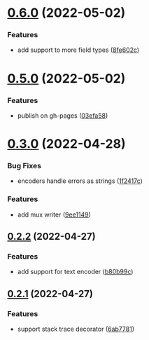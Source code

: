 # [0.6.0](https://github.com/damianopetrungaro/golog/compare/v0.5.0...v0.6.0) (2022-05-02)


### Features

* add support to more field types ([8fe602c](https://github.com/damianopetrungaro/golog/commit/8fe602c3a853dac6ab6a7ae45346910018c02455))



# [0.5.0](https://github.com/damianopetrungaro/golog/compare/v0.3.0...v0.5.0) (2022-05-02)


### Features

* publish on gh-pages ([03efa58](https://github.com/damianopetrungaro/golog/commit/03efa5874a5a92f8d86781f37ae65e9c5a90517e))



# [0.3.0](https://github.com/damianopetrungaro/golog/compare/v0.2.2...v0.3.0) (2022-04-28)


### Bug Fixes

* encoders handle errors as strings ([1f2417c](https://github.com/damianopetrungaro/golog/commit/1f2417cc9c6740c5e9749265a730ff7474858378))


### Features

* add mux writer ([9ee1149](https://github.com/damianopetrungaro/golog/commit/9ee1149137568c4d9c20719b6792aa29c6dc6b13))



## [0.2.2](https://github.com/damianopetrungaro/golog/compare/v0.2.1...v0.2.2) (2022-04-27)


### Features

* add support for text encoder ([b80b99c](https://github.com/damianopetrungaro/golog/commit/b80b99c265d399b2def4eae27ec54e92c7b5e59c))



## [0.2.1](https://github.com/damianopetrungaro/golog/compare/v0.2.0...v0.2.1) (2022-04-27)


### Features

* support stack trace decorator ([6ab7781](https://github.com/damianopetrungaro/golog/commit/6ab7781c629ced8cfb8a28789abd2567bb6f8d1e))



